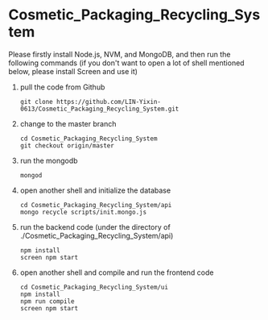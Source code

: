 # Cosmetic_Packaging_Recycling_System

Please firstly install Node.js, NVM, and MongoDB, and then run the following commands (if you don't want to open a lot of shell mentioned below, please install Screen and use it)

1. pull the code from Github

   ```
   git clone https://github.com/LIN-Yixin-0613/Cosmetic_Packaging_Recycling_System.git
   ```

2. change to the master branch

   ```
   cd Cosmetic_Packaging_Recycling_System
   git checkout origin/master
   ```

3. run the mongodb

   ```shell
   mongod
   ```

4. open another shell and initialize the database

   ```shell
   cd Cosmetic_Packaging_Recycling_System/api
   mongo recycle scripts/init.mongo.js
   ```

5. run the backend code (under the directory of ./Cosmetic_Packaging_Recycling_System/api)

   ```
   npm install
   screen npm start
   ```

6. open another shell and compile and run the frontend code

   ```
   cd Cosmetic_Packaging_Recycling_System/ui
   npm install
   npm run compile
   screen npm start
   ```

